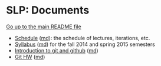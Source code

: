 SLP: Documents
==============

[Go up to the main README file](../README.html)

- [Schedule](schedule.html) ([md](schedule.md)): the schedule of lectures, iterations, etc.
- [Syllabus](syllabus.html) ([md](syllabus.md)) for the fall 2014 and spring 2015 semesters
- [Introduction to git and github](git-intro.html) ([md](git-intro.md))
- [Git HW](hw-git.html) ([md](hw-git.html))
